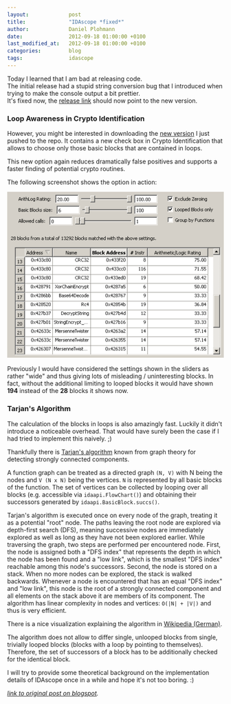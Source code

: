 ```yaml
---
layout:             post
title:              "IDAscope *fixed*"
author:             Daniel Plohmann
date:               2012-09-18 01:00:00 +0100
last_modified_at:   2012-09-18 01:00:00 +0100
categories:         blog
tags:               idascope
---
```


Today I learned that I am bad at releasing code.  
The initial release had a stupid string conversion bug that I introduced when trying to make the console output a bit prettier.  
It's fixed now, the [release link][bitbucket zip] should now point to the new version. 
 
 
### Loop Awareness in Crypto Identification
 
However, you might be interested in downloading the [new version][bitbucket zip update] I just pushed to the repo. It contains a new check box in Crypto Identification that allows to choose only those basic blocks that are contained in loops. 
 
This new option again reduces dramatically false positives and supports a faster finding of potential crypto routines. 
 
The following screenshot shows the option in action: 
 
[![Loop awareness](/assets/20120918/looped_blocks.png "Loop awareness in the Crypto Identification widget")](/assets/20120918/looped_blocks.png)
 
Previously I would have considered the settings shown in the sliders as rather "wide" and thus giving lots of misleading / uninteresting blocks. 
In fact, without the additional limiting to looped blocks it would have shown **194** instead of the **28** blocks it shows now. 
 
 
### Tarjan's Algorithm
 
The calculation of the blocks in loops is also amazingly fast. Luckily it didn't introduce a noticeable overhead. That would have surely been the case if I had tried to implement this naively. ;) 
 
Thankfully there is [Tarjan's algorithm][wikipedia tarjan] known from graph theory for detecting strongly connected components. 
 
A function graph can be treated as a directed graph `(N, V)` with N being the nodes and `V (N x N)` being the vertices. 
`N` is represented by all basic blocks of the function. 
The set of vertices can be collected by looping over all blocks (e.g. accessible via `idaapi.FlowChart()`) and obtaining their successors generated by `idaapi.BasicBlock.succs()`.

Tarjan's algorithm is executed once on every node of the graph, treating it as a potential "root" node. 
The paths leaving the root node are explored via depth-first search (DFS), meaning successive nodes are immediately explored as well as long as they have not been explored earlier.
While traversing the graph, two steps are performed per encountered node. 
First, the node is assigned both a "DFS index" that represents the depth in which the node has been found and a "low link", which is the smallest "DFS index" reachable among this node's successors. 
Second, the node is stored on a stack.
When no more nodes can be explored, the stack is walked backwards. 
Whenever a node is encountered that has an equal "DFS index" and "low link", this node is the root of a strongly connected component and all elements on the stack above it are members of its component.
The algorithm has linear complexity in nodes and vertices: `O(|N| + |V|)` and thus is very efficient. 

There is a nice visualization explaining the algorithm in [Wikipedia (German)][wikipedia tarjan visual]. 

The algorithm does not allow to differ single, unlooped blocks from single, trivially looped blocks (blocks with a loop by pointing to themselves). 
Therefore, the set of successors of a block has to be additionally checked for the identical block. 

I will try to provide some theoretical background on the implementation details of IDAscope once in a while and hope it's not too boring. :) 

*[link to original post on blogspot][blogspot post].*

[bitbucket zip]: https://bitbucket.org/daniel_plohmann/simplifire.idascope/downloads/IDAscope_v_1_0.zip
[bitbucket zip update]: https://bitbucket.org/daniel_plohmann/simplifire.idascope/downloads/IDAscope_v_1_0_a.zip
[wikipedia tarjan]: http://en.wikipedia.org/wiki/Tarjan%27s_strongly_connected_components_algorithm
[wikipedia tarjan visual]: http://de.wikipedia.org/wiki/Algorithmus_von_Tarjan_zur_Bestimmung_starker_Zusammenhangskomponenten
[blogspot post]: https://pnx-tf.blogspot.com/2012/09/idascope-fixed.html